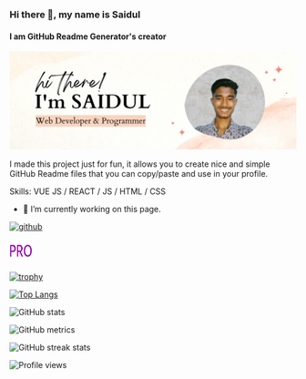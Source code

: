 ### Hi there 👋, my name is Saidul
#### I am GitHub Readme Generator's creator
![I am GitHub Readme Generator's creator](https://github.com/codewithsaidul/codewithsaidul/blob/main/github-banner.png)

I made this project just for fun, it allows you to create nice and simple GitHub Readme files that you can copy/paste and use in your profile.

Skills: VUE JS / REACT / JS / HTML / CSS

- 🔭 I’m currently working on this page. 


[<img src='https://cdn.jsdelivr.net/npm/simple-icons@3.0.1/icons/github.svg' alt='github' height='40'>](https://github.com/codewithsaidul)  

<a href='https://github.com/pricing'><img src='https://raw.githubusercontent.com/acervenky/animated-github-badges/master/assets/pro.gif' width='40' height='40'></a> 

[![trophy](https://github-profile-trophy.vercel.app/?username=codewithsaidul)](https://github.com/ryo-ma/github-profile-trophy)

[![Top Langs](https://github-readme-stats.vercel.app/api/top-langs/?username=codewithsaidul)](https://github.com/anuraghazra/github-readme-stats)

![GitHub stats](https://github-readme-stats.vercel.app/api?username=codewithsaidul&show_icons=true)  

![GitHub metrics](https://metrics.lecoq.io/codewithsaidul)  

![GitHub streak stats](https://streak-stats.demolab.com/?user=codewithsaidul)  

![Profile views](https://gpvc.arturio.dev/codewithsaidul)  
